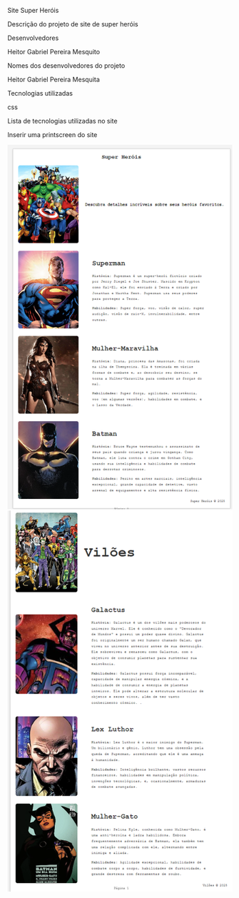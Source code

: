 Site Super Heróis

Descrição do projeto de site de super heróis



Desenvolvedores

Heitor Gabriel Pereira Mesquito

Nomes dos desenvolvedores do projeto

Heitor Gabriel Pereira Mesquita

Tecnologias utilizadas

css

Lista de tecnologias utilizadas no site

Inserir uma printscreen do site

![Texto alternativo](img/site1.png)
![Texto alternativo](img/site2.png)
